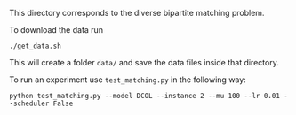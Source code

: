 This directory corresponds to the diverse bipartite matching problem.

To download the data run
```
./get_data.sh
```
This will create a folder `data/` and save the data files inside that directory.

To run an experiment use `test_matching.py` in the following way:
```
python test_matching.py --model DCOL --instance 2 --mu 100 --lr 0.01 --scheduler False
```

